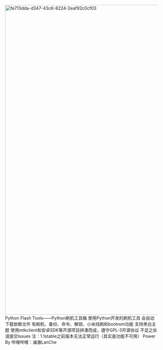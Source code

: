 <img width="1024" height="1024" alt="fe713dda-d347-43c6-8224-2eaf92c0cf03" src="https://github.com/user-attachments/assets/61049676-28dd-4500-8e5e-02c496328878" />
Python Flash Tools——Python刷机工具箱
使用Python开发的刷机工具  
会自动下载依赖文件    
有刷机、备份、命令、解锁、小米线刷和bootrom功能  
支持黑白主题  
使用mtkclient和安卓SDK等开源项目拼凑而成，遵守GPL-3开源协议  
不足之处请提交lssues  
注：1.1stable之前版本无法正常运行（其实是功能不可用）   
Power By 哔哩哔哩：澜澈LanChe  

